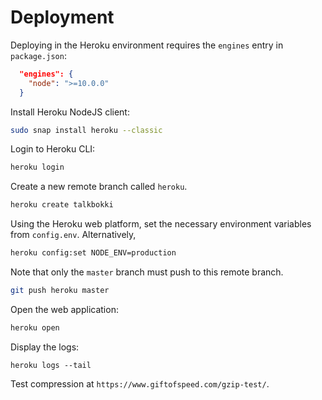 # __Deployment__

Deploying in the Heroku environment requires the `engines` entry in `package.json`:

```json
  "engines": {
    "node": ">=10.0.0"
  }
```

Install Heroku NodeJS client:

```bash
sudo snap install heroku --classic
```

Login to Heroku CLI:

```bash
heroku login
```

Create a new remote branch called `heroku`.

```bash
heroku create talkbokki
```

Using the Heroku web platform, set the necessary environment variables from `config.env`. Alternatively,

```bash
heroku config:set NODE_ENV=production
```

Note that only the `master` branch must push to this remote branch. 

```bash
git push heroku master
```

Open the web application:

```bash
heroku open
```

Display the logs:

```
heroku logs --tail
```

Test compression at `https://www.giftofspeed.com/gzip-test/`.